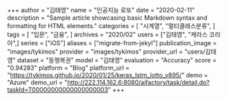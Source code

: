 +++
author = "김태영"
name = "인공지능 로또"
date = "2020-02-11"
description = "Sample article showcasing basic Markdown syntax and formatting for HTML elements."
categories = [
    "시계열",
    "멀티클래스분류",
]
tags = [
    "입문",
    "금융",
]
archives = "2020/02"
users = ["김태영", "케라스 코리아",]
series = ["iOS"]
aliases = ["migrate-from-jekyl"]
publication_image = "images/tykimos"
provider = "images/tykimos"
provider_url = "users/김태영"
dataset = "동행복권"
model = "김태영"
evaluation = "Accuracy"
score = "0.94283"
platform = "Blog"
platform_url = "https://tykimos.github.io/2020/01/25/keras_lstm_lotto_v895/"
demo = "Azure"
demo_url = "http://222.114.162.6:8080/aifactory/task/detail.do?taskId=T00000000000000000003"
+++